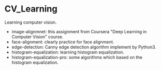# CV_Learning
Learning computer vision.

+ image-alignmnet: this assignment from Coursera "Deep Learning in Computer Vision" course.
+ face-alignment: clearly practice for face alignment.
+ edge-detection: Canny edge detection algorithm implement by Python3.
+ histogram-equalization: learning histogram equalization.
+ histogram-equalization-pro: some algorithms which based on the histogram equalization.
